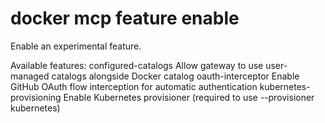 # docker mcp feature enable

<!---MARKER_GEN_START-->
Enable an experimental feature.

Available features:
  configured-catalogs      Allow gateway to use user-managed catalogs alongside Docker catalog
  oauth-interceptor        Enable GitHub OAuth flow interception for automatic authentication
  kubernetes-provisioning  Enable Kubernetes provisioner (required to use --provisioner kubernetes)


<!---MARKER_GEN_END-->

